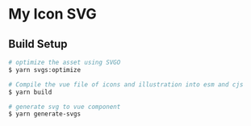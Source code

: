 # My Icon SVG

## Build Setup

```bash
# optimize the asset using SVGO
$ yarn svgs:optimize

# Compile the vue file of icons and illustration into esm and cjs
$ yarn build

# generate svg to vue component
$ yarn generate-svgs
```

